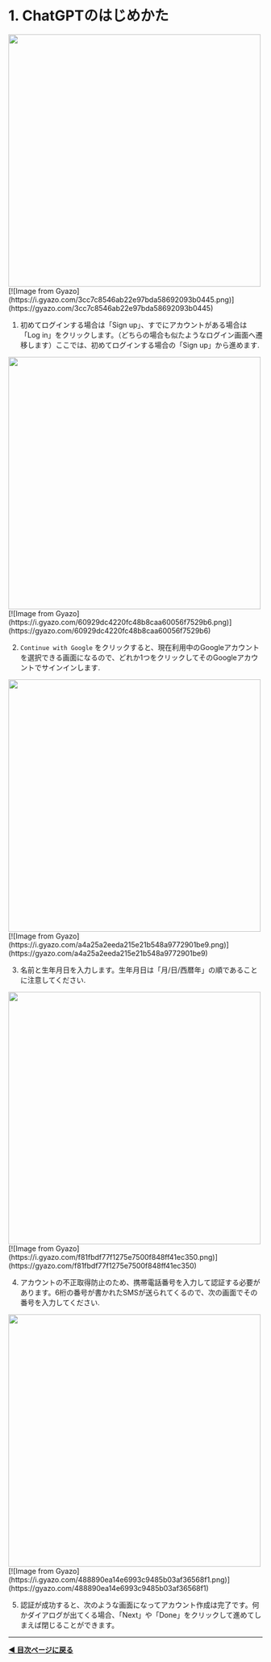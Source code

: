 
# 1. ChatGPTのはじめかた

<img src="https://i.gyazo.com/3cc7c8546ab22e97bda58692093b0445.png" width="500px">
[![Image from Gyazo](https://i.gyazo.com/3cc7c8546ab22e97bda58692093b0445.png)](https://gyazo.com/3cc7c8546ab22e97bda58692093b0445)

1. 初めてログインする場合は「Sign up」、すでにアカウントがある場合は「Log in」をクリックします。（どちらの場合も似たようなログイン画面へ遷移します）ここでは、初めてログインする場合の「Sign up」から進めます.

<img src="https://i.gyazo.com/60929dc4220fc48b8caa60056f7529b6.png" width="500px">
[![Image from Gyazo](https://i.gyazo.com/60929dc4220fc48b8caa60056f7529b6.png)](https://gyazo.com/60929dc4220fc48b8caa60056f7529b6)

2. `Continue with Google` をクリックすると、現在利用中のGoogleアカウントを選択できる画面になるので、どれか1つをクリックしてそのGoogleアカウントでサインインします.

<img src="https://i.gyazo.com/a4a25a2eeda215e21b548a9772901be9.png" width="500px">
[![Image from Gyazo](https://i.gyazo.com/a4a25a2eeda215e21b548a9772901be9.png)](https://gyazo.com/a4a25a2eeda215e21b548a9772901be9)

3. 名前と生年月日を入力します。生年月日は「月/日/西暦年」の順であることに注意してください.

<img src="https://i.gyazo.com/f81fbdf77f1275e7500f848ff41ec350.png" width="500px">
[![Image from Gyazo](https://i.gyazo.com/f81fbdf77f1275e7500f848ff41ec350.png)](https://gyazo.com/f81fbdf77f1275e7500f848ff41ec350)

4. アカウントの不正取得防止のため、携帯電話番号を入力して認証する必要があります。6桁の番号が書かれたSMSが送られてくるので、次の画面でその番号を入力してください.

<img src="https://i.gyazo.com/488890ea14e6993c9485b03af36568f1.png" width="500px">
[![Image from Gyazo](https://i.gyazo.com/488890ea14e6993c9485b03af36568f1.png)](https://gyazo.com/488890ea14e6993c9485b03af36568f1)

5. 認証が成功すると、次のような画面になってアカウント作成は完了です。何かダイアログが出てくる場合、「Next」や「Done」をクリックして進めてしまえば閉じることができます。

---

**[◀ 目次ページに戻る](./readme.md)**